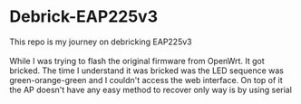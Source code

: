 # Debrick-EAP225v3
This repo is my journey on debricking EAP225v3 <br />
<br /> While I was trying to flash the original firmware from OpenWrt. It got bricked. The time I understand it was bricked was the LED sequence was green-orange-green and I couldn't access the web interface. On top of it the AP doesn't have any easy method to recover only way is by using serial


